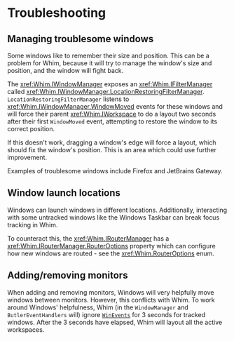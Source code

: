 # Troubleshooting

## Managing troublesome windows

Some windows like to remember their size and position. This can be a problem for Whim, because it will try to manage the window's size and position, and the window will fight back.

The <xref:Whim.IWindowManager> exposes an <xref:Whim.IFilterManager> called <xref:Whim.IWindowManager.LocationRestoringFilterManager>. `LocationRestoringFilterManager` listens to <xref:Whim.IWindowManager.WindowMoved> events for these windows and will force their parent <xref:Whim.IWorkspace> to do a layout two seconds after their first `WindowMoved` event, attempting to restore the window to its correct position.

If this doesn't work, dragging a window's edge will force a layout, which should fix the window's position. This is an area which could use further improvement.

Examples of troublesome windows include Firefox and JetBrains Gateway.

## Window launch locations

Windows can launch windows in different locations. Additionally, interacting with some untracked windows like the Windows Taskbar can break focus tracking in Whim.

To counteract this, the <xref:Whim.IRouterManager> has a <xref:Whim.IRouterManager.RouterOptions> property which can configure how new windows are routed - see the <xref:Whim.RouterOptions> enum.

## Adding/removing monitors

When adding and removing monitors, Windows will very helpfully move windows between monitors. However, this conflicts with Whim. To work around Windows' helpfulness, Whim (in the `WindowManager` and `ButlerEventHandlers` will) ignore [`WinEvents`](../architecture/events.md) for 3 seconds for tracked windows. After the 3 seconds have elapsed, Whim will layout all the active workspaces.
